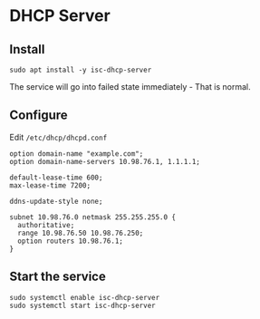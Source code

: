 # DHCP Server

## Install

    sudo apt install -y isc-dhcp-server

The service will go into failed state immediately - That is normal. 

## Configure

Edit `/etc/dhcp/dhcpd.conf`

```
option domain-name "example.com";
option domain-name-servers 10.98.76.1, 1.1.1.1;

default-lease-time 600;
max-lease-time 7200;

ddns-update-style none;

subnet 10.98.76.0 netmask 255.255.255.0 {
  authoritative;
  range 10.98.76.50 10.98.76.250;
  option routers 10.98.76.1;
}
```

## Start the service

    sudo systemctl enable isc-dhcp-server
    sudo systemctl start isc-dhcp-server
